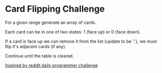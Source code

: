 # Card Flipping Challenge

For a given range generate an array of cards. 

Each card can be in one of two states: 1 (face up) or 0 (face down). 

If a card is face up we can remove it from the list (update to be '.'), we must flip it's adjacent cards (if any).

Continue until the table is cleared.

[Inspired by reddit daily programmer challenge](https://www.reddit.com/r/dailyprogrammer/comments/aq6gfy/20190213_challenge_375_intermediate_a_card/) 
